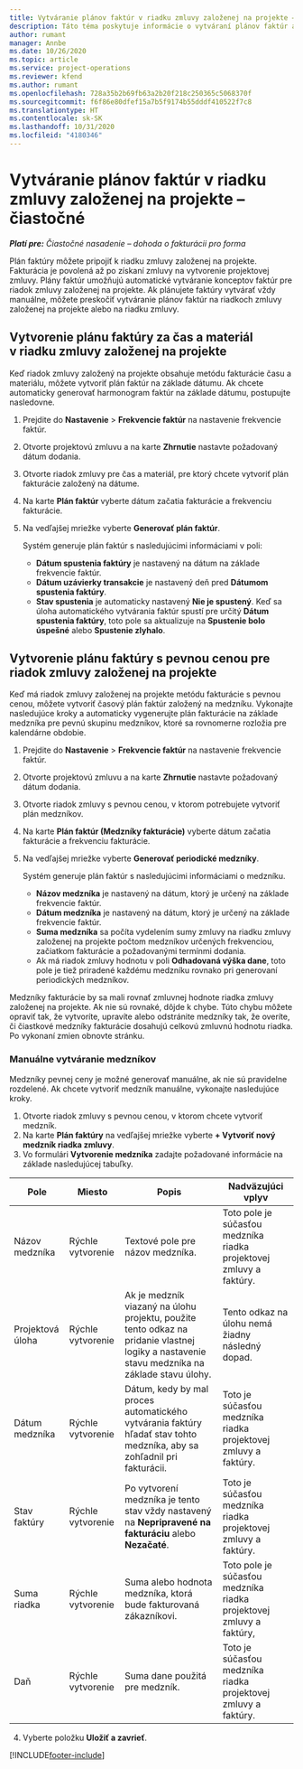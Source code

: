```yaml
---
title: Vytváranie plánov faktúr v riadku zmluvy založenej na projekte – čiastočné
description: Táto téma poskytuje informácie o vytváraní plánov faktúr a medzníkov.
author: rumant
manager: Annbe
ms.date: 10/26/2020
ms.topic: article
ms.service: project-operations
ms.reviewer: kfend
ms.author: rumant
ms.openlocfilehash: 728a35b2b69fb63a2b20f218c250365c5068370f
ms.sourcegitcommit: f6f86e80dfef15a7b5f9174b55dddf410522f7c8
ms.translationtype: HT
ms.contentlocale: sk-SK
ms.lasthandoff: 10/31/2020
ms.locfileid: "4180346"
---
```

# <a name="create-invoice-schedules-on-a-project-based-contract-line---lite"></a>Vytváranie plánov faktúr v riadku zmluvy založenej na projekte – čiastočné

_**Platí pre:** Čiastočné nasadenie – dohoda o fakturácii pro forma_

Plán faktúry môžete pripojiť k riadku zmluvy založenej na projekte. Fakturácia je povolená až po získaní zmluvy na vytvorenie projektovej zmluvy. Plány faktúr umožňujú automatické vytváranie konceptov faktúr pre riadok zmluvy založenej na projekte. Ak plánujete faktúry vytvárať vždy manuálne, môžete preskočiť vytváranie plánov faktúr na riadkoch zmluvy založenej na projekte alebo na riadku zmluvy.

## <a name="create-a-time-and-material-invoice-schedule-for-a-project-based-contract-line"></a>Vytvorenie plánu faktúry za čas a materiál v riadku zmluvy založenej na projekte

Keď riadok zmluvy založený na projekte obsahuje metódu fakturácie času a materiálu, môžete vytvoriť plán faktúr na základe dátumu. Ak chcete automaticky generovať harmonogram faktúr na základe dátumu, postupujte nasledovne.

1. Prejdite do **Nastavenie** > **Frekvencie faktúr** na nastavenie frekvencie faktúr.
2. Otvorte projektovú zmluvu a na karte **Zhrnutie** nastavte požadovaný dátum dodania.
3. Otvorte riadok zmluvy pre čas a materiál, pre ktorý chcete vytvoriť plán fakturácie založený na dátume. 
4. Na karte **Plán faktúr** vyberte dátum začatia fakturácie a frekvenciu fakturácie. 
5. Na vedľajšej mriežke vyberte **Generovať plán faktúr**.

    Systém generuje plán faktúr s nasledujúcimi informáciami v poli:

    - **Dátum spustenia faktúry** je nastavený na dátum na základe frekvencie faktúr.
    - **Dátum uzávierky transakcie** je nastavený deň pred **Dátumom spustenia faktúry**.
    - **Stav spustenia** je automaticky nastavený **Nie je spustený**. Keď sa úloha automatického vytvárania faktúr spustí pre určitý **Dátum spustenia faktúry**, toto pole sa aktualizuje na **Spustenie bolo úspešné** alebo **Spustenie zlyhalo**.

## <a name="create-a-fixed-price-invoice-schedule-for-a-project-based-contract-line"></a>Vytvorenie plánu faktúry s pevnou cenou pre riadok zmluvy založenej na projekte

Keď má riadok zmluvy založenej na projekte metódu fakturácie s pevnou cenou, môžete vytvoriť časový plán faktúr založený na medzníku. Vykonajte nasledujúce kroky a automaticky vygenerujte plán fakturácie na základe medzníka pre pevnú skupinu medzníkov, ktoré sa rovnomerne rozložia pre kalendárne obdobie.

1. Prejdite do **Nastavenie** > **Frekvencie faktúr** na nastavenie frekvencie faktúr.
2. Otvorte projektovú zmluvu a na karte **Zhrnutie** nastavte požadovaný dátum dodania.
3. Otvorte riadok zmluvy s pevnou cenou, v ktorom potrebujete vytvoriť plán medzníkov. 
4. Na karte **Plán faktúr (Medzníky fakturácie)** vyberte dátum začatia fakturácie a frekvenciu fakturácie. 
5. Na vedľajšej mriežke vyberte **Generovať periodické medzníky**.

    Systém generuje plán faktúr s nasledujúcimi informáciami o medzníku.

    - **Názov medzníka** je nastavený na dátum, ktorý je určený na základe frekvencie faktúr.
    - **Dátum medzníka** je nastavený na dátum, ktorý je určený na základe frekvencie faktúr.
    - **Suma medzníka** sa počíta vydelením sumy zmluvy na riadku zmluvy založenej na projekte počtom medzníkov určených frekvenciou, začiatkom fakturácie a požadovanými termínmi dodania.
    - Ak má riadok zmluvy hodnotu v poli **Odhadovaná výška dane**, toto pole je tiež priradené každému medzníku rovnako pri generovaní periodických medzníkov.

Medzníky fakturácie by sa mali rovnať zmluvnej hodnote riadka zmluvy založenej na projekte. Ak nie sú rovnaké, dôjde k chybe. Túto chybu môžete opraviť tak, že vytvoríte, upravíte alebo odstránite medzníky tak, že overíte, či čiastkové medzníky fakturácie dosahujú celkovú zmluvnú hodnotu riadka. Po vykonaní zmien obnovte stránku.

### <a name="manually-create-milestones"></a>Manuálne vytváranie medzníkov

Medzníky pevnej ceny je možné generovať manuálne, ak nie sú pravidelne rozdelené. Ak chcete vytvoriť medzník manuálne, vykonajte nasledujúce kroky.

1. Otvorte riadok zmluvy s pevnou cenou, v ktorom chcete vytvoriť medzník. 
2. Na karte **Plán faktúry** na vedľajšej mriežke vyberte **+ Vytvoriť nový medzník riadka zmluvy**.
3. Vo formulári **Vytvorenie medzníka** zadajte požadované informácie na základe nasledujúcej tabuľky. 

| Pole | Miesto | Popis | Nadväzujúci vplyv |
| --- | --- | --- | --- |
| Názov medzníka | Rýchle vytvorenie | Textové pole pre názov medzníka. | Toto pole je súčasťou medzníka riadka projektovej zmluvy a faktúry. |
| Projektová úloha | Rýchle vytvorenie | Ak je medzník viazaný na úlohu projektu, použite tento odkaz na pridanie vlastnej logiky a nastavenie stavu medzníka na základe stavu úlohy. | Tento odkaz na úlohu nemá žiadny následný dopad. |
| Dátum medzníka | Rýchle vytvorenie | Dátum, kedy by mal proces automatického vytvárania faktúry hľadať stav tohto medzníka, aby sa zohľadnil pri fakturácii. | Toto je súčasťou medzníka riadka projektovej zmluvy a faktúry. |
| Stav faktúry | Rýchle vytvorenie | Po vytvorení medzníka je tento stav vždy nastavený na **Nepripravené na fakturáciu** alebo **Nezačaté**. | Toto je súčasťou medzníka riadka projektovej zmluvy a faktúry. |
| Suma riadka | Rýchle vytvorenie | Suma alebo hodnota medzníka, ktorá bude fakturovaná zákazníkovi. | Toto pole je súčasťou medzníka riadka projektovej zmluvy a faktúry, |
| Daň | Rýchle vytvorenie | Suma dane použitá pre medzník. | Toto je súčasťou medzníka riadka projektovej zmluvy a faktúry. |

4. Vyberte položku **Uložiť a zavrieť**.


[!INCLUDE[footer-include](../../includes/footer-banner.md)]